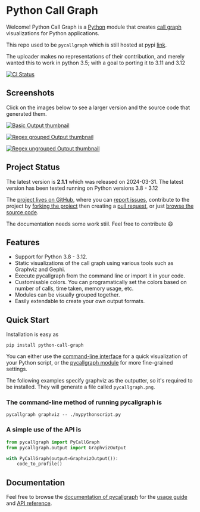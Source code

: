 # Python Call Graph

Welcome! Python Call Graph is a [Python](http://www.python.org) module that creates [call graph](http://en.wikipedia.org/wiki/Call_graph) visualizations for Python applications.

This repo used to be `pycallgraph` which is still hosted at pypi [link](https://pypi.org/project/python-call-graph/).

The uploader makes no representations of their contribution, and merely wanted this to work in python 3.5; with a goal to porting it to 3.11 and 3.12

[![CI Status](https://github.com/Lewiscowles1986/py-call-graph/actions/workflows/ci.yml/badge.svg)](https://github.com/Lewiscowles1986/py-call-graph/actions/workflows/ci.yml)

## Screenshots

Click on the images below to see a larger version and the source code that generated them.

[![Basic Output thumbnail](https://lewiscowles1986.github.io/py-call-graph/_images/basic_thumb.png)](https://lewiscowles1986.github.io/py-call-graph/examples/basic.html)

[![Regex grouped Output thumbnail](https://lewiscowles1986.github.io/py-call-graph/_images/regexp_grouped_thumb.png)](https://lewiscowles1986.github.io/py-call-graph/examples/regexp_grouped)

[![Regex ungrouped Output thumbnail](https://lewiscowles1986.github.io/py-call-graph/_images/regexp_ungrouped_thumb.png)](https://lewiscowles1986.github.io/py-call-graph/examples/regexp_ungrouped.html)

## Project Status

The latest version is **2.1.1** which was released on 2024-03-31.
The latest version has been tested running on Python versions 3.8 - 3.12

The [project lives on GitHub](https://github.com/lewiscowles1986/py-call-graph/#python-call-graph), where you can [report issues](https://github.com/lewiscowles1986/py-call-graph/issues), contribute to the project by [forking the project](https://help.github.com/articles/fork-a-repo) then creating a [pull request](https://help.github.com/articles/using-pull-requests), or just [browse the source code](https://github.com/lewiscowles1986/py-call-graph/).

The documentation needs some work stiil. Feel free to contribute :smile:

## Features

* Support for Python 3.8 - 3.12.
* Static visualizations of the call graph using various tools such as Graphviz and Gephi.
* Execute pycallgraph from the command line or import it in your code.
* Customisable colors. You can programatically set the colors based on number of calls, time taken, memory usage, etc.
* Modules can be visually grouped together.
* Easily extendable to create your own output formats.

## Quick Start

Installation is easy as

```shell
pip install python-call-graph

```

You can either use the [command-line interface](https://lewiscowles1986.github.io/py-call-graph/guide/command_line_usage.html) for a quick visualization of your Python script, or the [pycallgraph module](https://lewiscowles1986.github.io/py-call-graph/api/pycallgraph.html) for more fine-grained settings.

The following examples specify graphviz as the outputter, so it's required to be installed. They will generate a file called `pycallgraph.png`.

### The command-line method of running pycallgraph is

```shell
pycallgraph graphviz -- ./mypythonscript.py

```

### A simple use of the API is

```python
from pycallgraph import PyCallGraph
from pycallgraph.output import GraphvizOutput

with PyCallGraph(output=GraphvizOutput()):
    code_to_profile()

```

## Documentation

Feel free to browse the [documentation of pycallgraph](https://lewiscowles1986.github.io/py-call-graph/) for the [usage guide](https://lewiscowles1986.github.io/py-call-graph/guide/index.html) and [API reference](https://lewiscowles1986.github.io/py-call-graph/api/api.html).
